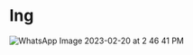 # Ing
![WhatsApp Image 2023-02-20 at 2 46 41 PM](https://user-images.githubusercontent.com/73726138/220196797-81546865-8247-41e1-b9d3-222ac2a7c0b7.jpeg)
